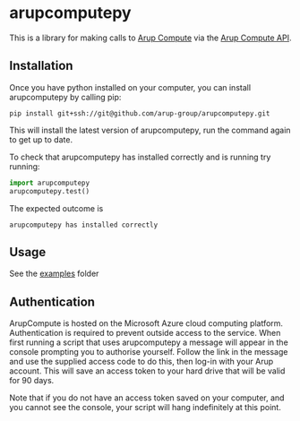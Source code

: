 # arupcomputepy

This is a library for making calls to [Arup Compute](https://arupcompute.azurewebsites.net/about) via the [Arup Compute API](https://arupcompute.azurewebsites.net/apidocs).

## Installation

Once you have python installed on your computer, you can install arupcomputepy by calling pip:

`pip install git+ssh://git@github.com/arup-group/arupcomputepy.git`

This will install the latest version of arupcomputepy, run the command again to get up to date.

To check that arupcomputepy has installed correctly and is running try running:

```python
import arupcomputepy
arupcomputepy.test()
```

The expected outcome is

`arupcomputepy has installed correctly`

## Usage

See the [examples](https://github.com/arup-group/arupcomputepy/tree/master/arupcomputepy/Examples) folder

## Authentication

ArupCompute is hosted on the Microsoft Azure cloud computing platform. Authentication is required to prevent outside access to the service. When first running a script that uses arupcomputepy a message will appear in the console prompting you to authorise yourself. Follow the link in the message and use the supplied access code to do this, then log-in with your Arup account. This will save an access token to your hard drive that will be valid for 90 days.

Note that if you do not have an access token saved on your computer, and you cannot see the console, your script will hang indefinitely at this point.
